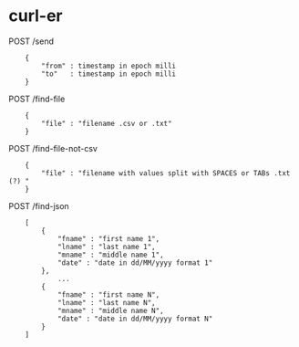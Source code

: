 # curl-er
POST /send

		{
			"from" : timestamp in epoch milli  
			"to"   : timestamp in epoch milli
		}

POST /find-file

		{
			"file" : "filename .csv or .txt"
		}

POST /find-file-not-csv

		{
			"file" : "filename with values split with SPACES or TABs .txt (?) "
		}


POST /find-json

		[
  			{			
				"fname" : "first name 1",
				"lname" : "last name 1",
				"mname" : "middle name 1",
				"date" : "date in dd/MM/yyyy format 1"
  			},
  				...
  			{
				"fname" : "first name N",
				"lname" : "last name N",
				"mname" : "middle name N",
				"date" : "date in dd/MM/yyyy format N"
  			}
		]

